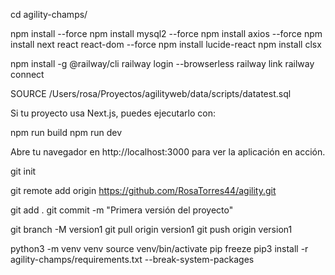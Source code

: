 cd agility-champs/

npm install  --force
npm install mysql2  --force
npm install axios  --force
npm install next react react-dom  --force
npm install lucide-react
npm install clsx


npm install -g @railway/cli
railway login --browserless
railway link
railway connect

SOURCE /Users/rosa/Proyectos/agilityweb/data/scripts/datatest.sql


Si tu proyecto usa Next.js, puedes ejecutarlo con:

npm run build
npm run dev


Abre tu navegador en http://localhost:3000 para ver la aplicación en acción.


git init

git remote add origin https://github.com/RosaTorres44/agility.git

git add .
git commit -m "Primera versión del proyecto"

git branch -M version1
git pull origin version1
git push origin version1


python3 -m venv venv
source venv/bin/activate
pip freeze
pip3 install -r agility-champs/requirements.txt  --break-system-packages
